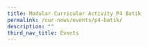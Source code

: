 ```yaml
---
title: Modular Curricular Activity P4 Batik
permalink: /our-news/events/p4-batik/
description: ""
third_nav_title: Events
---
```

